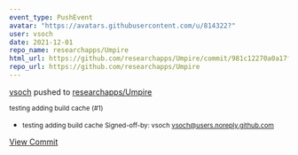```yaml
---
event_type: PushEvent
avatar: "https://avatars.githubusercontent.com/u/814322?"
user: vsoch
date: 2021-12-01
repo_name: researchapps/Umpire
html_url: https://github.com/researchapps/Umpire/commit/981c12270a0a17f11814dfe89e9e374af62c9a5d
repo_url: https://github.com/researchapps/Umpire
---
```


<a href='https://github.com/vsoch' target='_blank'>vsoch</a> pushed to <a href='https://github.com/researchapps/Umpire' target='_blank'>researchapps/Umpire</a>

<small>testing adding build cache (#1)

* testing adding build cache
Signed-off-by: vsoch <vsoch@users.noreply.github.com></small>

<a href='https://github.com/researchapps/Umpire/commit/981c12270a0a17f11814dfe89e9e374af62c9a5d' target='_blank'>View Commit</a>